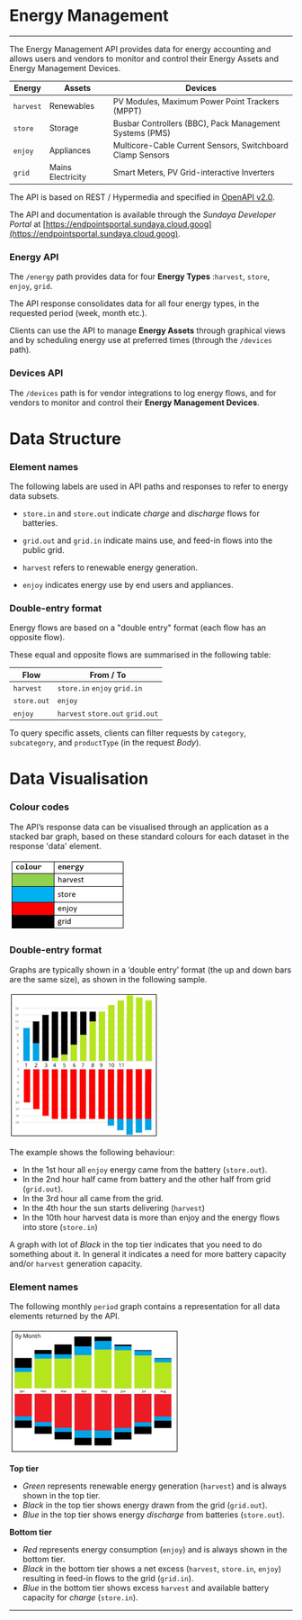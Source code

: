 # Energy Management
---

The Energy Management API provides data for energy accounting and allows users and vendors to monitor and control their Energy Assets and Energy Management Devices. 

Energy | Assets | Devices
--- | --- | ---
`harvest` | Renewables | PV Modules, Maximum Power Point Trackers (MPPT)
`store` | Storage | Busbar Controllers (BBC), Pack Management Systems (PMS)
`enjoy` | Appliances | Multicore-Cable Current Sensors, Switchboard Clamp Sensors
`grid` | Mains Electricity | Smart Meters, PV Grid-interactive Inverters

The API is based on REST / Hypermedia and specified in [OpenAPI v2.0](https://github.com/OAI/OpenAPI-Specification/blob/master/versions/2.0.md). 

The API and documentation is available through the *Sundaya Developer Portal* at [https://endpointsportal.sundaya.cloud.goog](https://endpointsportal.sundaya.cloud.goog). 

### Energy API
The `/energy` path provides data for four **Energy Types** :`harvest`, `store`, `enjoy`, `grid`. 

The API response consolidates data for all four energy types, in the requested period (week, month etc.).

Clients can use the API to manage **Energy Assets** through graphical views and by scheduling energy use at preferred times (through the `/devices` path).

### Devices API

The `/devices` path is for vendor integrations to log energy flows, and for vendors to monitor and control their **Energy Management Devices**.


# Data Structure

### Element names

The following labels are used in API paths and responses to refer to energy data subsets. 

- `store.in` and `store.out` indicate *charge* and *discharge* flows for batteries.

- `grid.out` and `grid.in` indicate mains use, and feed-in flows into the public grid.

- `harvest` refers to renewable energy generation. 

- `enjoy` indicates energy use by end users and appliances. 

### Double-entry format 

Energy flows are based on a "double entry" format (each flow has an opposite flow). 

These equal and opposite flows are summarised in the following table: 

Flow | From / To   
--- |---
`harvest` |`store.in` `enjoy` `grid.in`
`store.out` | `enjoy`
`enjoy`  |  `harvest` `store.out` `grid.out`
    
To query specific assets, clients can filter requests by `category`, `subcategory`, and `productType` (in the request *Body*).

# Data Visualisation

### Colour codes

The API’s response data can be visualised through an application as a stacked bar graph, based on these standard colours for each dataset in the response 'data' element.

![Colour codes & energy sources](../images/energy.colour-codes.png)
 
### Double-entry format

Graphs are typically shown in a ‘double entry’ format (the up and down bars are the same size), as shown in the following sample. 

![Stacked bar graph format](../images/graph.stacked-bar-example.png)

The example shows the following behaviour:
- In the 1st hour all `enjoy` energy came from the battery (`store.out`). 
- In the 2nd hour half came from battery and the other half from grid (`grid.out`). 
- In the 3rd hour all came from the grid.
- In the 4th hour the sun starts delivering (`harvest`)
- In the 10th hour harvest data is more than enjoy and the energy flows into store (`store.in`)

A graph with lot of _Black_ in the top tier indicates that you need to do something about it. In general it indicates a need for more battery capacity and/or `harvest` generation capacity. 

### Element names

The following monthly `period` graph contains a representation for all data elements returned by the API.

![Monthly usage example](../images/graph.monthly-usage.png)

**Top tier**

- _Green_ represents renewable energy generation (`harvest`) and is always shown in the top tier.
- _Black_ in the top tier shows energy drawn from the grid (`grid.out`).
- _Blue_ in the top tier shows energy *discharge* from batteries (`store.out`).

**Bottom tier**

- _Red_ represents energy consumption (`enjoy`) and is always shown in the bottom tier.
- _Black_ in the bottom tier shows a net excess (`harvest`, `store.in`, `enjoy`) resulting in feed-in flows to the grid (`grid.in`). 
- _Blue_ in the bottom tier shows excess `harvest` and available battery capacity for *charge* (`store.in`).

---
